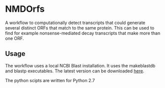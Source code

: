 # NMDOrfs
A workflow to computationally detect transcripts that could generate several distinct ORFs that match to the same protein. This can be used to find for example nonsense-mediated decay transcripts that make more than one ORF.

## Usage 

The workflow uses a local NCBI Blast installation. It uses the makeblastdb and blastp executables. The latest version can be downloaded [here](https://blast.ncbi.nlm.nih.gov/Blast.cgi).

The python scipts are written for Python 2.7

